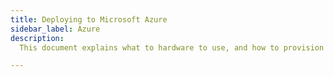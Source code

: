 ```yaml
---
title: Deploying to Microsoft Azure
sidebar_label: Azure
description:
  This document explains what to hardware to use, and how to provision QuestDB on Microsoft Azure.

---
```

